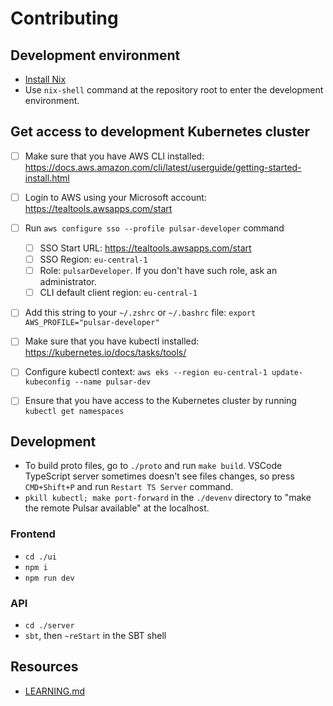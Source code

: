 # Contributing

## Development environment

- [Install Nix](https://nixos.org/download.html)
- Use `nix-shell` command at the repository root to enter the development environment.

## Get access to development Kubernetes cluster

- [ ] Make sure that you have AWS CLI installed: https://docs.aws.amazon.com/cli/latest/userguide/getting-started-install.html
- [ ] Login to AWS using your Microsoft account: https://tealtools.awsapps.com/start
- [ ] Run `aws configure sso --profile pulsar-developer` command
  - [ ] SSO Start URL: https://tealtools.awsapps.com/start
  - [ ] SSO Region: `eu-central-1`
  - [ ] Role: `pulsarDeveloper`. If you don't have such role, ask an administrator.
  - [ ] CLI default client region: `eu-central-1`
- [ ] Add this string to your `~/.zshrc` or `~/.bashrc` file: `export AWS_PROFILE="pulsar-developer"`

- [ ] Make sure that you have kubectl installed: https://kubernetes.io/docs/tasks/tools/
- [ ] Configure kubectl context: `aws eks --region eu-central-1 update-kubeconfig --name pulsar-dev`
- [ ] Ensure that you have access to the Kubernetes cluster by running `kubectl get namespaces`

## Development

- To build proto files, go to `./proto` and run `make build`. VSCode TypeScript server sometimes doesn't see files changes, so press `CMD+Shift+P` and run `Restart TS Server` command.
- `pkill kubectl; make port-forward` in the `./devenv` directory to "make the remote Pulsar available" at the localhost.

### Frontend

- `cd ./ui`
- `npm i`
- `npm run dev`

### API

- `cd ./server`
- `sbt`, then `~reStart` in the SBT shell

## Resources

- [LEARNING.md](./LEARNING.md)
